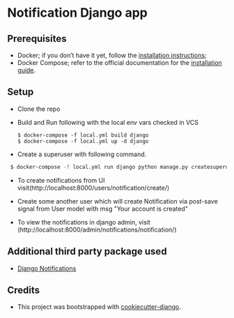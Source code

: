 Notification Django app
=======================

## Prerequisites

- Docker; if you don’t have it yet, follow the [installation instructions](https://docs.docker.com/install/#supported-platforms);
- Docker Compose; refer to the official documentation for the [installation guide](https://docs.docker.com/compose/install/).

## Setup

- Clone the repo

- Build and Run following with the local env vars checked in VCS
  ```
  $ docker-compose -f local.yml build django
  $ docker-compose -f local.yml up -d django
  ```

- Create a superuser with following command.

``` bash
 $ docker-compose -f local.yml run django python manage.py createsuperuser
```

- To create notifications from UI visit(http://localhost:8000/users/notification/create/)

- Create some another user which will create Notification via post-save signal from User model with msg "Your account is created"

- To view the notifications in django admin, visit (http://localhost:8000/admin/notifications/notification/)


## Additional third party package used

- [Django Notifications](https://github.com/django-notifications/django-notifications)


## Credits

- This project was bootstrapped with [cookiecutter-django](https://github.com/pydanny/cookiecutter-django).